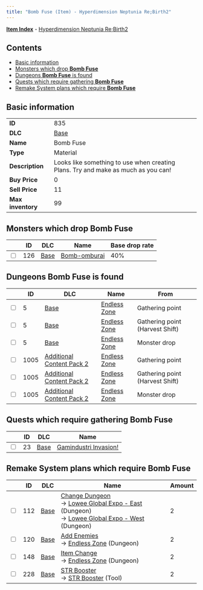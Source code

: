 ```yaml
---
title: "Bomb Fuse (Item) - Hyperdimension Neptunia Re;Birth2"
---
```


[**Item Index**](/neptunia/rb2/item/index.html) - [Hyperdimension Neptunia Re;Birth2](/neptunia/rb2)

## Contents

- [Basic information](#basic-information)
- [Monsters which drop **Bomb Fuse**](#monsters-which-drop-bomb-fuse)
- [Dungeons **Bomb Fuse** is found](#dungeons-bomb-fuse-is-found)
- [Quests which require gathering **Bomb Fuse**](#quests-which-require-gathering-bomb-fuse)
- [Remake System plans which require **Bomb Fuse**](#remake-system-plans-which-require-bomb-fuse)

## Basic information

|   |   |
| -- | -- |
| **ID** | 835 |
| **DLC** | [Base](/neptunia/rb2/dlc/0-base.html) |
| **Name** | Bomb Fuse |
| **Type** | Material |
| **Description** | Looks like something to use when creating Plans. Try and make as much as you can! |
| **Buy Price** | 0 |
| **Sell Price** | 11 |
| **Max inventory** | 99 |

## Monsters which drop **Bomb Fuse**

|    | ID | DLC | Name | Base drop rate |
| -- | -- | --- | ---- | -------------- |
| <input type="checkbox" id="rb2-monster-0-126" class="trackbox" /> | 126 | [Base](/neptunia/rb2/dlc/0-base.html) | [Bomb-omburai](/neptunia/rb2/monster/0-126-bomb-omburai.html) | 40% |

## Dungeons **Bomb Fuse** is found

|    | ID | DLC | Name | From |
| -- | -- | --- | ---- | ---- |
| <input type="checkbox" id="rb2-dungeon-0-5" class="trackbox" /> | 5 | [Base](/neptunia/rb2/dlc/0-base.html) | [Endless Zone](/neptunia/rb2/dungeon/0-5-endless-zone.html) | Gathering point |
| <input type="checkbox" id="rb2-dungeon-0-5" class="trackbox" /> | 5 | [Base](/neptunia/rb2/dlc/0-base.html) | [Endless Zone](/neptunia/rb2/dungeon/0-5-endless-zone.html) | Gathering point (Harvest Shift) |
| <input type="checkbox" id="rb2-dungeon-0-5" class="trackbox" /> | 5 | [Base](/neptunia/rb2/dlc/0-base.html) | [Endless Zone](/neptunia/rb2/dungeon/0-5-endless-zone.html) | Monster drop |
| <input type="checkbox" id="rb2-dungeon-4-1005" class="trackbox" /> | 1005 | [Additional Content Pack 2](/neptunia/rb2/dlc/4-pack2.html) | [Endless Zone](/neptunia/rb2/dungeon/4-1005-endless-zone.html) | Gathering point |
| <input type="checkbox" id="rb2-dungeon-4-1005" class="trackbox" /> | 1005 | [Additional Content Pack 2](/neptunia/rb2/dlc/4-pack2.html) | [Endless Zone](/neptunia/rb2/dungeon/4-1005-endless-zone.html) | Gathering point (Harvest Shift) |
| <input type="checkbox" id="rb2-dungeon-4-1005" class="trackbox" /> | 1005 | [Additional Content Pack 2](/neptunia/rb2/dlc/4-pack2.html) | [Endless Zone](/neptunia/rb2/dungeon/4-1005-endless-zone.html) | Monster drop |

## Quests which require gathering **Bomb Fuse**

|    | ID | DLC | Name |
| -- | -- | --- | ---- |
| <input type="checkbox" id="rb2-quest-0-23" class="trackbox" /> | 23 | [Base](/neptunia/rb2/dlc/0-base.html) | [Gamindustri Invasion!](/neptunia/rb2/quest/0-23-gamindustri-invasion.html) |

## Remake System plans which require **Bomb Fuse**

|    | ID | DLC | Name | Amount |
| -- | -- | --- | ---- | ------ |
| <input type="checkbox" id="rb2-remake-0-112" class="trackbox" /> | 112 | [Base](/neptunia/rb2/dlc/0-base.html) | [Change Dungeon](/neptunia/rb2/remake/0-112-change-dungeon.html)<br />→ [Lowee Global Expo - East](/neptunia/rb2/dungeon/0-8-lowee-global-expo-east.html) (Dungeon)<br />→ [Lowee Global Expo - West](/neptunia/rb2/dungeon/0-9-lowee-global-expo-west.html) (Dungeon) | 2 |
| <input type="checkbox" id="rb2-remake-0-120" class="trackbox" /> | 120 | [Base](/neptunia/rb2/dlc/0-base.html) | [Add Enemies](/neptunia/rb2/remake/0-120-add-enemies.html)<br />→ [Endless Zone](/neptunia/rb2/dungeon/0-5-endless-zone.html) (Dungeon) | 2 |
| <input type="checkbox" id="rb2-remake-0-148" class="trackbox" /> | 148 | [Base](/neptunia/rb2/dlc/0-base.html) | [Item Change](/neptunia/rb2/remake/0-148-item-change.html)<br />→ [Endless Zone](/neptunia/rb2/dungeon/0-5-endless-zone.html) (Dungeon) | 2 |
| <input type="checkbox" id="rb2-remake-0-228" class="trackbox" /> | 228 | [Base](/neptunia/rb2/dlc/0-base.html) | [STR Booster](/neptunia/rb2/remake/0-228-str-booster.html)<br />→ [STR Booster](/neptunia/rb2/item/0-33-str-booster.html) (Tool) | 2 |
